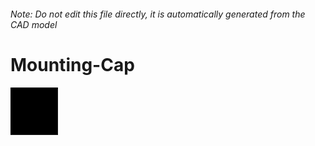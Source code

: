 ###### Note: Do not edit this file directly, it is automatically generated from the CAD model

# Mounting-Cap

![](/project.svg)

